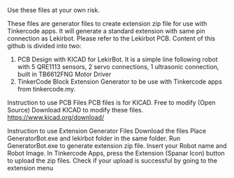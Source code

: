 Use these files at your own risk.

These files are generator files to create extension zip file for use with Tinkercode apps. It will generate a standard extension with same pin connection as Lekirbot. Please refer to the Lekirbot PCB. 
Content of this github is divided into two:
1. PCB Design with KICAD for LekirBot. It is a simple line following robot with 5 QRE1113 sensors, 2 servo connections, 1 ultrasonic connection, built in TB6612FNG Motor Driver
2. TinkerCode Block Extension Generator to be use with Tinkercode apps from tinkercode.my.

Instruction to use PCB Files
PCB files is for KICAD. Free to modify  (Open Source)
Download KICAD to modify these files. https://www.kicad.org/download/

Instruction to use Extension Generator Files
Download the files
Place GeneratorBot.exe and lekirbot folder in the same folder.
Run GeneratorBot.exe to generate extension zip file. Insert your Robot name and Robot Image.
In Tinkercode Apps, press the Extension (Spanar Icon) button to upload the zip files. 
Check if your upload is successful by going to the extension menu
